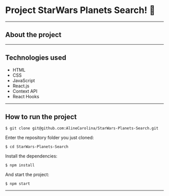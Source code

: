 # Project StarWars Planets Search! 🔭​

---

## About the project

---

## Technologies used
  * HTML
  * CSS
  * JavaScript
  * React.js
  * Context API
  * React Hooks

---

## How to run the project
```
$ git clone git@github.com:AlineCarolina/StarWars-Planets-Search.git
```
Enter the repository folder you just cloned:
```
$ cd StarWars-Planets-Search
```
Install the dependencies:
```
$ npm install
```
And start the project:
```
$ npm start
```

---
